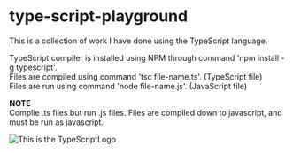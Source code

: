 # type-script-playground
This is a collection of work I have done using the TypeScript language.

TypeScript compiler is installed using NPM through command 'npm install -g typescript'.  
Files are compiled using command 'tsc file-name.ts'. (TypeScript file)  
Files are run using command 'node file-name.js'. (JavaScript file)  
  
**NOTE**  
Complie .ts files but run .js files. Files are compiled down to javascript, and must be run as javascript.

![This is the TypeScriptLogo](https://www.edureka.co/blog/wp-content/uploads/2019/11/typescript-logo-528x194.png)
